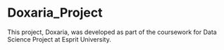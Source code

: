 # Doxaria_Project
This project, Doxaria, was developed as part of the coursework for Data Science Project at Esprit University.
